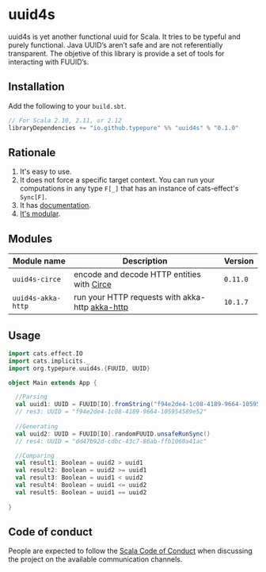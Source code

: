 # uuid4s

uuid4s is yet another functional uuid for Scala. It tries to be typeful and purely functional. Java UUID’s aren’t  safe  and are not referentially transparent. The objetive of this library is provide a set of tools for interacting with FUUID’s.
## Installation

Add the following to your `build.sbt`.

```scala
// For Scala 2.10, 2.11, or 2.12
libraryDependencies += "io.github.typepure" %% "uuid4s" % "0.1.0"
```

## Rationale

1. It's easy to use.
3. It does not force a specific target context. You can run your computations in any type `F[_]` that has an instance of cats-effect's `Sync[F]`.
4. It has [documentation][docs].
5. [It's modular](#modules).

[docs]: https://typepure.github.io/uuid4s/
[circe]: http://circe.io
[akka-http]: https://doc.akka.io/docs/akka-http/current/index.html?language=scala

## Modules

| Module name          | Description                                                  | Version  |
| -------------------- | ------------------------------------------------------------ | -------- |
| `uuid4s-circe`       | encode and decode HTTP entities with [Circe][circe]          | `0.11.0` |
| `uuid4s-akka-http`   | run your HTTP requests with akka-http [akka-http][akka-http] | `10.1.7` |


## Usage

```scala
import cats.effect.IO
import cats.implicits._
import org.typepure.uuid4s.{FUUID, UUID}

object Main extends App {

  //Parsing
  val uuid1: UUID = FUUID[IO].fromString("f94e2de4-1c08-4189-9664-105954589e52").unsafeRunSync()
  // res3: UUID = "f94e2de4-1c08-4189-9664-105954589e52"
  
  //Generating
  val uuid2: UUID = FUUID[IO].randomFUUID.unsafeRunSync()
  // res4: UUID = "dd47b92d-cdbc-43c7-86ab-ffb1060a41ac"

  //Comparing
  val result1: Boolean = uuid2 > uuid1
  val result2: Boolean = uuid2 >= uuid1
  val result3: Boolean = uuid1 < uuid2
  val result4: Boolean = uuid1 <= uuid2
  val result5: Boolean = uuid1 == uuid2
  
}
```

## Code of conduct

People are expected to follow the [Scala Code of Conduct] when discussing the project on the available communication channels.


[Scala Code of Conduct]: https://www.scala-lang.org/conduct/
